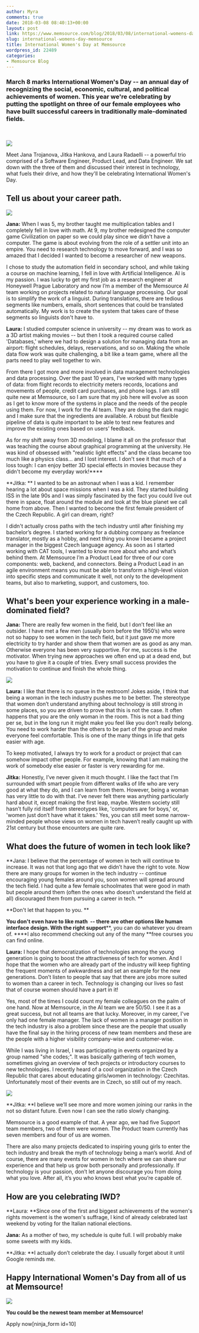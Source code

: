 ```yaml
---
author: Myra
comments: true
date: 2018-03-08 08:40:13+00:00
layout: post
link: https://www.memsource.com/blog/2018/03/08/international-womens-day-memsource/
slug: international-womens-day-memsource
title: International Women's Day at Memsource
wordpress_id: 22489
categories:
- Memsource Blog
---
```


### March 8 marks International Women's Day -- an annual day of recognizing the social, economic, cultural, and political achievements of women. This year we're celebrating by putting the spotlight on three of our female employees who have built successful careers in traditionally male-dominated fields.


 

![](/uploads/2018/03/IMG_1714-1024x715.jpg)



Meet Jana Trojanova, Jitka Hankova, and Laura Radaelli -- a powerful trio comprised of a Software Engineer, Product Lead, and Data Engineer. We sat down with the three of them and discussed their interest in technology, what fuels their drive, and how they'll be celebrating International Women's Day.


## 





## Tell us about your career path.


**![](/uploads/2018/03/2-300x300.png)**



**Jana:** When I was 5, my brother taught me multiplication tables and I completely fell in love with math. At 9, my brother redesigned the computer game Civilization on paper so we could play since we didn't have a computer. The game is about evolving from the role of a settler unit into an empire. You need to research technology to move forward, and I was so amazed that I decided I wanted to become a researcher of new weapons. 

I chose to study the automation field in secondary school, and while taking a course on machine learning, I fell in love with Artificial Intelligence. AI is my passion. I was lucky to get my first job as a research engineer at Honeywell Prague Laboratory and now I’m a member of the Memsource AI team working on projects related to natural language processing. Our goal is to simplify the work of a linguist. During translations, there are tedious segments like numbers, emails, short sentences that could be translated automatically. My work is to create the system that takes care of these segments so linguists don't have to.



**Laura:** I studied computer science in university -- my dream was to work as a 3D artist making movies -- but then I took a required course called 'Databases,' where we had to design a solution for managing data from an airport: flight schedules, delays, reservations, and so on. Making the whole data flow work was quite challenging, a bit like a team game, where all the parts need to play well together to win.

From there I got more and more involved in data management technologies and data processing. Over the past 10 years, I've worked with many types of data: from flight records to electricity meters records, locations and movements of people, credit card purchases, and phone logs. I am still quite new at Memsource, so I am sure that my job here will evolve as soon as I get to know more of the systems in place and the needs of the people using them. For now, I work for the AI team. They are doing the dark magic and I make sure that the ingredients are available. A robust but flexible pipeline of data is quite important to be able to test new features and improve the existing ones based on users’ feedback.

As for my shift away from 3D modeling, I blame it all on the professor that was teaching the course about graphical programming at the university. He was kind of obsessed with "realistic light effects" and the class became too much like a physics class... and I lost interest. I don't see it that much of a loss tough: I can enjoy better 3D special effects in movies because they didn't become my everyday work!****



**Jitka: ** I wanted to be an astronaut when I was a kid. I remember hearing a lot about space missions when I was a kid. They started building ISS in the late 90s and I was simply fascinated by the fact you could live out there in space, float around the module and look at the blue planet we call home from above. Then I wanted to become the first female president of the Czech Republic. A girl can dream, right? 

I didn't actually cross paths with the tech industry until after finishing my bachelor’s degree. I started working for a dubbing company as freelance translator, mostly as a hobby, and next thing you know I became a project manager in the biggest Czech language agency. As soon as I started working with CAT tools, I wanted to know more about who and what’s behind them. At Memsource I’m a Product Lead for three of our core components: web, backend, and connectors. Being a Product Lead in an agile environment means you must be able to transform a high-level vision into specific steps and communicate it well, not only to the development teams, but also to marketing, support, and customers, too. 






## What's been your experience working in a male-dominated field?


**Jana:** There are really few women in the field, but I don’t feel like an outsider. I have met a few men (usually born before the 1950’s) who were not so happy to see women in the tech field, but it just gave me more electricity to try harder and show them that women are as good as any man. Otherwise everyone has been very supportive. For me, success is the motivator. When trying new approaches we often end up at a dead end, but you have to give it a couple of tries. Every small success provides the motivation to continue and finish the whole thing.

**![](/uploads/2018/03/1-300x300.png)**



**Laura:** I like that there is no queue in the restroom! Jokes aside, I think that being a woman in the tech industry pushes me to be better. The stereotype that women don’t understand anything about technology is still strong in some places, so you are driven to prove that this is not the case. It often happens that you are the only woman in the room. This is not a bad thing per se, but in the long run it might make you feel like you don’t really belong. You need to work harder than the others to be part of the group and make everyone feel comfortable. This is one of the many things in life that gets easier with age. 

To keep motivated, I always try to work for a product or project that can somehow impact other people. For example, knowing that I am making the work of somebody else easier or faster is very rewarding for me.



**Jitka:** Honestly, I’ve never given it much thought. I like the fact that I’m surrounded with smart people from different walks of life who are very good at what they do, and I can learn from them. However, being a woman has very little to do with that. I’ve never felt there was anything particularly hard about it, except making the first leap, maybe. Western society still hasn’t fully rid itself from stereotypes like, 'computers are for boys,' or, 'women just don’t have what it takes.' Yes, you can still meet some narrow-minded people whose views on women in tech haven’t really caught up with 21st century but those encounters are quite rare. 






## What does the future of women in tech look like?


**Jana: I believe that the percentage of women in tech will continue to increase. It was not that long ago that we didn’t have the right to vote. Now there are many groups for women in the tech industry -- continue encouraging young females around you, soon women will spread around the tech field. I had quite a few female schoolmates that were good in math but people around them (often the ones who doesn’t understand the field at all) discouraged them from pursuing a career in tech. **

**Don't let that happen to you. **

**You don't even have to like math  -- there are other options like human interface design. With the right support****, you can do whatever you dream of. ****I also recommend checking out any of the many **free courses you can find online.



**Laura:** I hope that democratization of technologies among the young generation is going to boost the attractiveness of tech for women. And I hope that the women who are already part of the industry will keep fighting the frequent moments of awkwardness and set an example for the new generations. Don’t listen to people that say that there are jobs more suited to women than a career in tech. Technology is changing our lives so fast that of course women should have a part in it!

Yes, most of the times I could count my female colleagues on the palm of one hand. Now at Memsource, in the AI team we are 50/50. I see it as a great success, but not all teams are that lucky. Moreover, in my career, I've only had one female manager. The lack of women in a manager position in the tech industry is also a problem since these are the people that usually have the final say in the hiring process of new team members and these are the people with a higher visibility company-wise and customer-wise.    

While I was living in Israel, I was participating in events organized by a group named "she codes;". It was basically gathering of tech women, sometimes giving an overview of tech projects or introductory courses to new technologies. I recently heard of a cool organization in the Czech Republic that cares about educating girls/women in technology: Czechitas. Unfortunately most of their events are in Czech, so still out of my reach.  

**![](/uploads/2018/03/3-300x300.png)**



**Jitka: **I believe we’ll see more and more women joining our ranks in the not so distant future. Even now I can see the ratio slowly changing. 

Memsource is a good example of that. A year ago, we had five Support team members, two of them were women. The Product team currently has seven members and four of us are women. 

There are also many projects dedicated to inspiring young girls to enter the tech industry and break the myth of technology being a man’s world. And of course, there are many events for women in tech where we can share our experience and that help us grow both personally and professionally. If technology is your passion, don’t let anyone discourage you from doing what you love. After all, it’s you who knows best what you’re capable of. 




## 





## How are you celebrating IWD?


**Laura: **Since one of the first and biggest achievements of the women's rights movement is the women's suffrage, I kind of already celebrated last weekend by voting for the Italian national elections.



**Jana:** As a mother of two, my schedule is quite full. I will probably make some sweets with my kids.



**Jitka: **I actually don’t celebrate the day. I usually forget about it until Google reminds me.




## Happy International Women's Day from all of us at Memsource!


![](/uploads/2018/03/Connectors-Twitter-1-1024x512.jpg)





**You could be the newest team member at Memsource!**

Apply now[ninja_form id=10]
